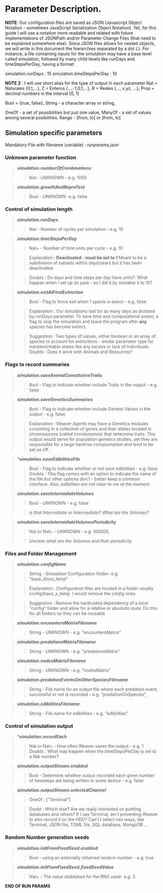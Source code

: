 # Parameter Description.
**NOTE**: Our configuration files are saved as JSON (Javascript Object Notation - sometimes JavaScript Serialization Object Notation). Yet, for this guide I will use a notation more readable and related with future implementations of JSONPath and/or Parameter Change Files (that need to be explained somewhere else). Since JSON files allows for nested objects, we will write in this document the hierarchies separated by a dot (.). For instance, a file containing inputs for the simulation may have a base level called simulation, followed by many child levels like runDays and timeStepsPerDay, having a format:  

simulation.runDays : 15 
simulation.timeStepsPerDay : 10 

**NOTE 2** : I will use short alias for the type of output in each parameter 
Nat = Naturales {0,1,...},
Z = Enteros {...,-1,0,1,...},
R = Reales {..., x.yz, ...},
Prop = decimal numbers in the interval [0, 1]

Bool = {true, false},
String - a character array or string,

OneOf - a set of possibilities but just one value,
ManyOf - a set of values among several posibilities.
Range - [from, to] or ]from, to[

## Simulation specific parameters

Mandatory File with filename (variable) : *runparams.json*

### Unknown parameter function

> ***simulation.numberOfCombinations***:
>
>> Nat - *UNKNOWN* - e.g. 1000

> ***simulation.growthAndReproTest***
>
>> Bool - *UNKNOWN* -e.g. false
        
### Control of simulation length

>***simulation.runDays***
>
>> Nat - Number of cycles per simulation - e.g. 15

>***simulation.timeStepsPerDay***
>
>> Nat+ - Number of time units per cycle  - e.g. 10
>        
>> Explanation : **Deactivated -  must be set to 1** Meant to be a subdivision of subsets within days/years but it has been deactivated.
>        
>> Doubts : Do days and time steps per day  have units?. What happen when I set up (in past - so I did it by mistake) it to 10?
   
>***simulation.exitAtFirstExtinction***
>
>> Bool - Flag to force exit when 1 specie is exinct - e.g. false
>
>> Explanation : Our simulations last for as many days as dictated by runDays parameter. To save time and computational power, a flag to stop the simulation and leave the program after **any** species has become extinct.
>
>> Suggestion : Two types of values, either boolean or an array of species to account for extinctions - similar parameter type for transient/stable states like any excess or lack of individuals.
>> Doubts : Does it work with Animals and Resources?


### Flags to record summaries

>***simulation.saveAnimalConstitutiveTraits***
>
>> Bool - Flag to indicate whether include Traits in the output - e.g. false

>***simulation.saveGeneticsSummaries***
>
>> Bool - Flag to indicate whether include Genetic Values in the output -  e.g. false
>
>>  Explanation : Weaver Agents may have a Genetics modules consisting in a collection of genes and their alleles located in chromosomes (called correlosomes) that determine traits. This output would serve for population genetics studies, yet they are responsible for a large hardrive compsumption and tend to be set as off.

>****simulation.saveEdibilitiesFile***
>
>> Bool - Flag to indicate whether or not save edibilities - e.g. false
>> Doubts : This flag comes with an option to indicate the name of the file but other options don't - better keep a common interface.
>>  *Also, edibilities are not clear to me at the moment.*

>***simulation.saveIntermidiateVolumes***
>
>> Bool - *UNKNOWN* - e.g. false
>
>> *is that Intermidiate or Intermediate?* *What are the Volumes?*

>***simulation.saveIntermidiateVolumesPeriodicity***
>
>> Nat or Nat+ - *UNKNOWN* - e.g. 100000,
>
>> *Unclear what are the Volumes and their periodicity* 

### Files and Folder Management

>***simulation.configName***
>
>> String - Simulation Configuration folder- e.g. "base_dinos_temp"
>
>> Explanation : Configuration files are located in a folder usually config/base_x_temp. I would remove the *config* ones
>
>> Suggestion : Remove the hardcoded dependency of a local "config" folder and allow for a relative or absolute route. Do this for all folders so they can be reusable

>***simulation.encountersMatrixFilename***
>
>> String - *UNKNOWN* - e.g. "encountersMatrix"

>***simulation.predationsMatrixFilename***
>
>> String - *UNKNOWN* - e.g. "predationsMatrix"

>***simulation.nodesMatrixFilename***
>
>> String - *UNKNOWN* - e.g. "nodesMatrix"

>***simulation.predationEventsOnOtherSpeciesFilename***
>
>> String - File name for an output file where each predation event, successful or not is recorded - e.g. "predationOnSpecies",

>***simulation.edibilitiesFilename***
>
>> String - File name for edibilities - e.g. "edibilities"

### Control of simulation output

>****simulation.recordEach***
>
>> Nat or Nat+ - How often Weaver saves the output -  e.g. 1
>> Doubts : What may happen when the timeStepsPerDay is set to a Nat number?
    
> ***simulation.outputStream.enabled***
>
>> Bool - Determine whether output recorded each given number of timesteps are being written in some device  - e.g. false

> ***simulation.outputStream.selectedChannel***
>
>> OneOf : ["Terminal"]
>
>>  Doubt : Which else? Are we really interested on puttting databases and others? If I say Terminal, am I preventing Weaver to also record it on the HDD? Can't I select two ways, like Terminal, JSON file, TOML file, SQL database, MongoDB ...

### Random Number generation seeds

>***simulation.initFromFixedSeed.enabled***
>
>> Bool - using an externally obtained random number - e.g.  true

>***simulation.initFromFixedSeed.fixedSeedValue***
>
>> Nat+ - The value stablished for the RNG seed- e.g. 3

**END OF RUN PARAMS**
